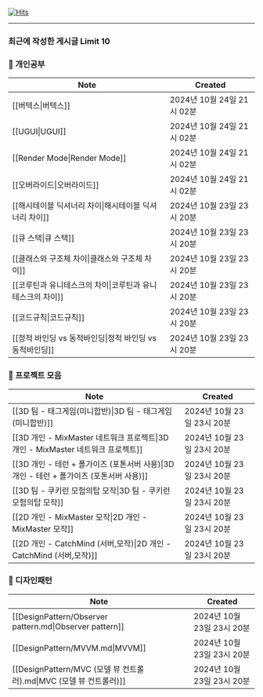  [![Hits](https://hits.seeyoufarm.com/api/count/incr/badge.svg?url=https%3A%2F%2Fpublish.obsidian.md%2Funity%2FHome&count_bg=%2386B0E2&title_bg=%23555555&icon=&icon_color=%23E7E7E7&title=Today/Total&edge_flat=false)](https://hits.seeyoufarm.com)


---
### 최근에 작성한 게시글 Limit 10



### 📂 개인공부

| Note                                               | Created               |
| -------------------------------------------------- | --------------------- |
| [[버텍스\|버텍스]]                        | 2024년 10월 24일 21시 02분 |
| [[UGUI\|UGUI]]                      | 2024년 10월 24일 21시 02분 |
| [[Render Mode\|Render Mode]] | 2024년 10월 24일 21시 02분 |
| [[오버라이드\|오버라이드]]                        | 2024년 10월 24일 21시 02분 |
| [[해시테이블 딕셔너리 차이\|해시테이블 딕셔너리 차이]]        | 2024년 10월 23일 23시 20분 |
| [[큐 스택\|큐 스택]]                          | 2024년 10월 23일 23시 20분 |
| [[클래스와 구조체 차이\|클래스와 구조체 차이]]            | 2024년 10월 23일 23시 20분 |
| [[코루틴과 유니테스크의 차이\|코루틴과 유니테스크의 차이]]      | 2024년 10월 23일 23시 20분 |
| [[코드규칙\|코드규칙]]                          | 2024년 10월 23일 23시 20분 |
| [[정적 바인딩 vs 동적바인딩\|정적 바인딩 vs 동적바인딩]]    | 2024년 10월 23일 23시 20분 |


### 📂 프로젝트 모음

| Note                                                                       | Created               |
| -------------------------------------------------------------------------- | --------------------- |
| [[3D 팀 - 태그게임(미니합반)\|3D 팀 - 태그게임(미니합반)]]                     | 2024년 10월 23일 23시 20분 |
| [[3D 개인 - MixMaster 네트워크 프로젝트\|3D 개인 - MixMaster 네트워크 프로젝트]] | 2024년 10월 23일 23시 20분 |
| [[3D 개인 - 테런 + 폴가이즈 (포톤서버 사용)\|3D 개인 - 테런 + 폴가이즈 (포톤서버 사용)]] | 2024년 10월 23일 23시 20분 |
| [[3D 팀 - 쿠키런 모험의탑 모작\|3D 팀 - 쿠키런 모험의탑 모작]]                   | 2024년 10월 23일 23시 20분 |
| [[2D 개인 - MixMaster 모작\|2D 개인 - MixMaster 모작]]               | 2024년 10월 23일 23시 20분 |
| [[2D 개인 - CatchMind (서버,모작)\|2D 개인 - CatchMind (서버,모작)]]     | 2024년 10월 23일 23시 20분 |


### 📂 디자인패턴

| Note                                                    | Created               |
| ------------------------------------------------------- | --------------------- |
| [[DesignPattern/Observer pattern.md\|Observer pattern]] | 2024년 10월 23일 23시 20분 |
| [[DesignPattern/MVVM.md\|MVVM]]                         | 2024년 10월 23일 23시 20분 |
| [[DesignPattern/MVC (모델 뷰 컨트롤러).md\|MVC (모델 뷰 컨트롤러)]]   | 2024년 10월 23일 23시 20분 |


